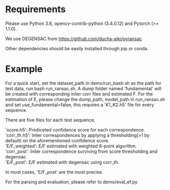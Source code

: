 # Requirements
Please use Python 3.6, opencv-contrib-python (3.4.0.12) and Pytorch (>= 1.1.0). 

We use DEGENSAC from https://github.com/ducha-aiki/pyransac

Other dependencies should be easily installed through pip or conda.

# Example
For a quick start, set the dataset_path in demo/run_bash.sh as the path for test data, run bash run_ransac.sh. A dump folder named 'fundamental' will be created with corresponding inlier corr files and estimated F. For the estimation of E, please change the dump_path, model_path in run_ransac.sh and set use_fundamental=false, this requires a 'K1_K2.h5' file for every sequence. 

There are five files for each test sequence, <br/>

'score.h5':    Prediceted confidence score for each correspondence. <br/>
'corr_th.h5':    Inlier correspondences by applying a thresholding(>1 by default) on the aforementioned confidence score. <br/>
'E/F_weighted':    E/F estimated with weighted 8-point algorithm.<br/>
'corr_post':    Inlier correspondence surviving from score thresholding and degensac.<br/>
'E/F_post':    E/F estimated with degensac using corr_th.<br/>

In most cases, 'E/F_post' are the most precise.

For the parsing and evaluation, please refer to demo/eval_ef.py

